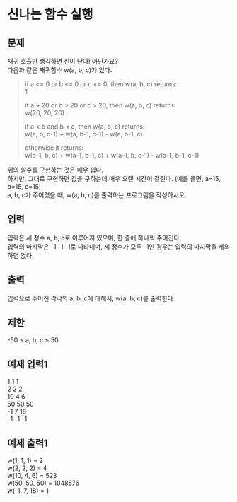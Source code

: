 # 신나는 함수 실행

## 문제
재귀 호출만 생각하면 신이 난다! 아닌가요?<br/>
다음과 같은 재귀함수 w(a, b, c)가 있다.<br/>
>if a <= 0 or b <= 0 or c <= 0, then w(a, b, c) returns:<br/>
>   1<br/>
>
>if a > 20 or b > 20 or c > 20, then w(a, b, c) returns:<br/>
>   w(20, 20, 20)<br/>
>
>if a < b and b < c, then w(a, b, c) returns:<br/>
>   w(a, b, c-1) + w(a, b-1, c-1) - w(a, b-1, c)<br/>
>
>otherwise it returns:<br/>
>   w(a-1, b, c) + w(a-1, b-1, c) + w(a-1, b, c-1) - w(a-1, b-1, c-1)<br/>

위의 함수를 구현하는 것은 매우 쉽다.<br/>
하지만, 그대로 구현하면 값을 구하는데 매우 오랜 시간이 걸린다. (예를 들면, a=15, b=15, c=15)<br/>
a, b, c가 주어졌을 때, w(a, b, c)를 출력하는 프로그램을 작성하시오.<br/>

## 입력
입력은 세 정수 a, b, c로 이루어져 있으며, 한 줄에 하나씩 주어진다.<br/>
입력의 마지막은 -1 -1 -1로 나타내며, 세 정수가 모두 -1인 경우는 입력의 마지막을 제외하면 없다.<br/>

## 출력
입력으로 주어진 각각의 a, b, c에 대해서, w(a, b, c)를 출력한다.<br/>

## 제한
-50 ≤ a, b, c ≤ 50<br/>

## 예제 입력1
1 1 1<br/>
2 2 2<br/>
10 4 6<br/>
50 50 50<br/>
-1 7 18<br/>
-1 -1 -1<br/>

## 예제 출력1
w(1, 1, 1) = 2<br/>
w(2, 2, 2) = 4<br/>
w(10, 4, 6) = 523<br/>
w(50, 50, 50) = 1048576<br/>
w(-1, 7, 18) = 1<br/>
